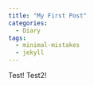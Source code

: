 ```yaml
---
title: "My First Post"
categories:
  - Diary
tags:
  - minimal-mistakes
  - jekyll
---
```


Test!
Test2!
